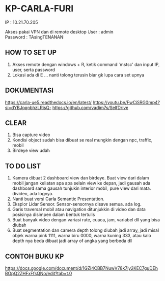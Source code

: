 # KP-CARLA-FURI

IP : 10.21.70.205

Akses pakai VPN dan di  remote desktop
User : admin
Password : TAsingTENANAN

## HOW TO SET UP
1. Akses remote dengan windows + R, ketik command 'mstsc' dan input IP, user, serta password
2. Lokasi ada di E ... nanti tolong terusin biar gk lupa cara set upnya

## DOKUMENTASI
https://carla-ue5.readthedocs.io/en/latest/
https://youtu.be/FwCiSRG0mp4?si=dYBJpqnbhzLRisQ-
https://github.com/vadim7s/SelfDrive

## CLEAR
1. Bisa capture video 
2. Kondisi object sudah bisa dibuat se real mungkin dengan npc, traffic, mobil 
3. Birdeye view udah

## TO DO LIST
1. Kamera dibuat 2 dashboard view dan birdeye. Buat view dari dalam mobil jangan keliatan apa apa selain view ke depan, jadi gausah ada dashboard sama gausah tunjukin interior mobil, pure view dari mata. divideo, ada lognya.
2. Nanti buat versi Carla Semantic Presentation.
3. Eksplor Lidar Sensor. Sensor-sensornya disave semua. ada log.
4. Garis traversal mobil atau navigation ditunjukkin di video dan data posisinya disimpen dalam bentuk tertulis
5. Buat banyak video dengan variasi rute, cuaca, jam, variabel dll yang bisa diubah 
6. Buat segmentation dan camera depth tolong diubah jadi array, jadi misal objek warna pink 1111, warna biru 0000, warna kuning 333, atau kalo depth nya beda dibuat jadi array of angka yang berbeda dll

## CONTOH BUKU KP
https://docs.google.com/document/d/1GZi4CBB7NuwV78k7ly2KEC7guDEhBOpQ2ZHFxFfsQNo/edit?tab=t.0
